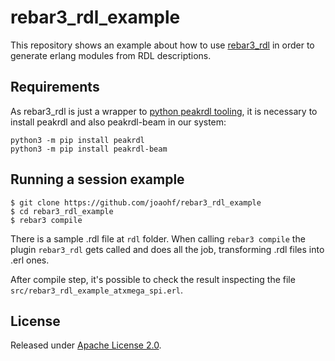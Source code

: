 # rebar3_rdl_example

This repository shows an example about how to use [rebar3_rdl](https://github.com/joaohf/rebar3_rdl) 
in order to generate erlang modules from RDL descriptions.

## Requirements

As rebar3_rdl is just a wrapper to [python peakrdl tooling](https://peakrdl.readthedocs.io/en/latest/),
it is necessary to install peakrdl and also peakrdl-beam in our system:

```
python3 -m pip install peakrdl
python3 -m pip install peakrdl-beam
```

## Running a session example

```
$ git clone https://github.com/joaohf/rebar3_rdl_example
$ cd rebar3_rdl_example
$ rebar3 compile
```

There is a sample .rdl file at `rdl` folder. When calling `rebar3 compile` the plugin `rebar3_rdl`
gets called and does all the job, transforming .rdl files into .erl ones.

After compile step, it's possible to check the result inspecting the file `src/rebar3_rdl_example_atxmega_spi.erl`.

## License

Released under [Apache License 2.0](http://www.apache.org/licenses/LICENSE-2.0).